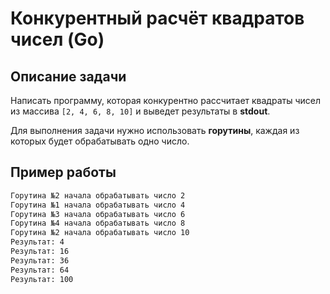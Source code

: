 # Конкурентный расчёт квадратов чисел (Go)

## Описание задачи
Написать программу, которая конкурентно рассчитает квадраты чисел из массива `[2, 4, 6, 8, 10]` и выведет результаты в **stdout**.  

Для выполнения задачи нужно использовать **горутины**, каждая из которых будет обрабатывать одно число.

## Пример работы
```bash
Горутина №2 начала обрабатывать число 2
Горутина №1 начала обрабатывать число 4
Горутина №3 начала обрабатывать число 6
Горутина №4 начала обрабатывать число 8
Горутина №2 начала обрабатывать число 10
Результат: 4
Результат: 16
Результат: 36
Результат: 64
Результат: 100
```